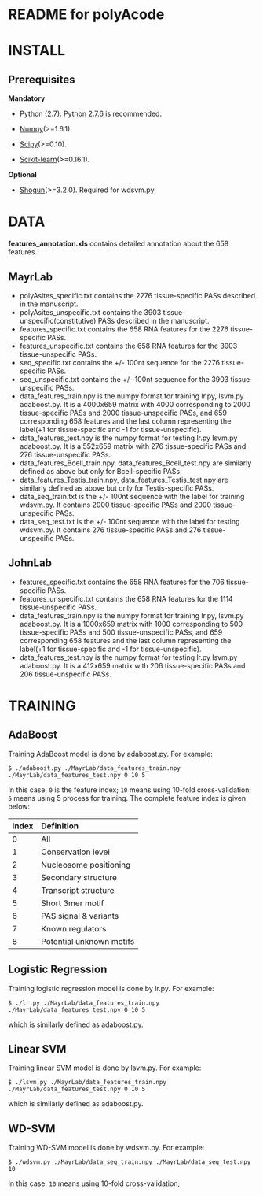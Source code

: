 README for polyAcode
====================


INSTALL
=======

Prerequisites
-------------
**Mandatory** 

* Python (2.7). [Python 2.7.6](http://www.python.org/download/releases/2.7.6/) is recommended.

* [Numpy](http://www.numpy.org/)(>=1.6.1). 

* [Scipy](http://www.scipy.org/)(>=0.10). 

* [Scikit-learn](http://scikit-learn.org/stable/)(>=0.16.1).

**Optional** 
* [Shogun](http://www.shogun-toolbox.org/)(>=3.2.0). Required for wdsvm.py


DATA
====

**features_annotation.xls** contains detailed annotation about the 658 features.

MayrLab
-------
* polyAsites_specific.txt contains the 2276 tissue-specific PASs described in the manuscript. 
* polyAsites_unspecific.txt contains the 3903 tissue-unspecific(constitutive) PASs described in the manuscript.
* features_specific.txt contains the 658 RNA features for the 2276 tissue-specific PASs.
* features_unspecific.txt contains the 658 RNA features for the 3903 tissue-unspecific PASs.
* seq_specific.txt contains the +/- 100nt sequence for the 2276 tissue-specific PASs.
* seq_unspecific.txt contains the +/- 100nt sequence for the 3903 tissue-unspecific PASs.
* data_features_train.npy is the numpy format for training lr.py, lsvm.py adaboost.py. It is a 4000x659 matrix with 4000 corresponding to 2000 tissue-specific PASs and 2000 tissue-unspecific PASs, and 659 corresponding 658 features and the last column representing the label(+1 for tissue-specific and -1 for tissue-unspecific).
* data_features_test.npy is the numpy format for testing lr.py lsvm.py adaboost.py. It is a 552x659 matrix with 276 tissue-specific PASs and 276 tissue-unspecific PASs.
* data_features_Bcell_train.npy, data_features_Bcell_test.npy are similarly defined as above but only for Bcell-specific PASs. 
* data_features_Testis_train.npy, data_features_Testis_test.npy are similarly defined as above but only for Testis-specific PASs. 
* data_seq_train.txt is the +/- 100nt sequence with the label for training wdsvm.py. It contains 2000 tissue-specific PASs and 2000 tissue-unspecific PASs.
* data_seq_test.txt is the +/- 100nt sequence with the label for testing wdsvm.py. It contains 276 tissue-specific PASs and 276 tissue-unspecific PASs.


JohnLab
-------
* features_specific.txt contains the 658 RNA features for the 706 tissue-specific PASs.
* features_unspecific.txt contains the 658 RNA features for the 1114 tissue-unspecific PASs.
* data_features_train.npy is the numpy format for training lr.py, lsvm.py adaboost.py. It is a 1000x659 matrix with 1000 corresponding to 500 tissue-specific PASs and 500 tissue-unspecific PASs, and 659 corresponding 658 features and the last column representing the label(+1 for tissue-specific and -1 for tissue-unspecific).
* data_features_test.npy is the numpy format for testing lr.py lsvm.py adaboost.py. It is a 412x659 matrix with 206 tissue-specific PASs and 206 tissue-unspecific PASs.


TRAINING
========
AdaBoost
--------
Training AdaBoost model is done by adaboost.py. For example:
```
$ ./adaboost.py ./MayrLab/data_features_train.npy ./MayrLab/data_features_test.npy 0 10 5
```
In this case, `0` is the feature index; `10` means using 10-fold cross-validation; `5` means using 5 process for training. The complete feature index is given below:

| Index | Definition               | 
| :-----| :----------------------- | 
| 0     | All                      |
| 1     | Conservation level       |
| 2     | Nucleosome positioning   |
| 3     | Secondary structure      |
| 4     | Transcript structure     |
| 5     | Short 3mer motif         |
| 6     | PAS signal & variants    |
| 7     | Known regulators         |
| 8     | Potential unknown motifs |


Logistic Regression
-------------------
Training logistic regression model is done by lr.py. For example:
```
$ ./lr.py ./MayrLab/data_features_train.npy ./MayrLab/data_features_test.npy 0 10 5
```
which is similarly defined as adaboost.py.


Linear SVM
----------
Training linear SVM model is done by lsvm.py. For example:
```
$ ./lsvm.py ./MayrLab/data_features_train.npy ./MayrLab/data_features_test.npy 0 10 5
```
which is similarly defined as adaboost.py.


WD-SVM
------
Training WD-SVM model is done by wdsvm.py. For example:
```
$ ./wdsvm.py ./MayrLab/data_seq_train.npy ./MayrLab/data_seq_test.npy 10
```
In this case, `10` means using 10-fold cross-validation;
